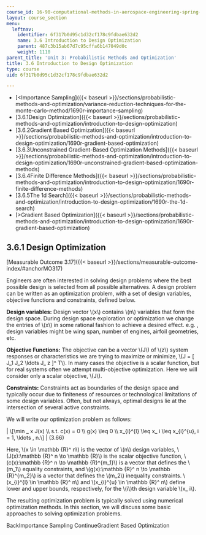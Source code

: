 ```yaml
---
course_id: 16-90-computational-methods-in-aerospace-engineering-spring-2014
layout: course_section
menu:
  leftnav:
    identifier: 6f317b0d95c1d32cf178c9fdbae632d2
    name: 3.6 Introduction to Design Optimization
    parent: 487c3b15ab67d7c95cffa6b147049d0c
    weight: 1110
parent_title: 'Unit 3: Probabilistic Methods and Optimization'
title: 3.6 Introduction to Design Optimization
type: course
uid: 6f317b0d95c1d32cf178c9fdbae632d2

---
```


*   [<Importance Sampling]({{< baseurl >}}/sections/probabilistic-methods-and-optimization/variance-reduction-techniques-for-the-monte-carlo-method/1690r-importance-sampling)
*   [3.6.1Design Optimization]({{< baseurl >}}/sections/probabilistic-methods-and-optimization/introduction-to-design-optimization)
*   [3.6.2Gradient Based Optimization]({{< baseurl >}}/sections/probabilistic-methods-and-optimization/introduction-to-design-optimization/1690r-gradient-based-optimization)
*   [3.6.3Unconstrained Gradient-Based Optimization Methods]({{< baseurl >}}/sections/probabilistic-methods-and-optimization/introduction-to-design-optimization/1690r-unconstrained-gradient-based-optimization-methods)
*   [3.6.4Finite Difference Methods]({{< baseurl >}}/sections/probabilistic-methods-and-optimization/introduction-to-design-optimization/1690r-finite-difference-methods)
*   [3.6.5The 1d Search]({{< baseurl >}}/sections/probabilistic-methods-and-optimization/introduction-to-design-optimization/1690r-the-1d-search)
*   [\>Gradient Based Optimization]({{< baseurl >}}/sections/probabilistic-methods-and-optimization/introduction-to-design-optimization/1690r-gradient-based-optimization)

3.6.1 Design Optimization
-------------------------

[Measurable Outcome 3.17]({{< baseurl >}}/sections/measurable-outcome-index/#anchorMO317)

Engineers are often interested in solving design problems where the best possible design is selected from all possible alternatives. A design problem can be written as an optimization problem, with a set of design variables, objective functions and constraints, defined below.

**Design variables:** Design vector \\(x\\) contains \\(n\\) variables that form the design space. During design space exploration or optimization we change the entries of \\(x\\) in some rational fashion to achieve a desired effect. e.g. , design variables might be wing span, number of engines, airfoil geometries, etc.

**Objective Functions:** The objective can be a vector \\(J\\) of \\(z\\) system responses or characteristics we are trying to maximize or minimize, \\(J = \[ J\_1 J\_2 \\ldots J\_ z \]^ T\\). In many cases the objective is a scalar function, but for real systems often we attempt multi-objective optimization. Here we will consider only a scalar objective, \\(J\\).

**Constraints:** Constraints act as boundaries of the design space and typically occur due to finiteness of resources or technological limitations of some design variables. Often, but not always, optimal designs lie at the intersection of several active constraints.

We will write our optimization problem as follows:

| \\\[\\min \_ x J(x) \\\\ s.t. c(x) = 0 \\\\ g(x) \\leq 0 \\\\ x\_{i}^{l} \\leq x\_ i \\leq x\_{i}^{u}, i = 1, \\ldots , n.\\\] | (3.66) 

Here, \\(x \\in \\mathbb {R}^ n\\) is the vector of \\(n\\) design variables, \\(J(x):\\mathbb {R}^ n \\to \\mathbb {R}\\) is the scalar objective function, \\(c(x):\\mathbb {R}^ n \\to \\mathbb {R}^{m\_1}\\) is a vector that defines the \\(m\_1\\) equality constraints, and \\(g(x):\\mathbb {R}^ n \\to \\mathbb {R}^{m\_2}\\) is a vector that defines the \\(m\_2\\) inequality constraints. \\(x\_{i}^{l} \\in \\mathbb {R}^ n\\) and \\(x\_{i}^{u} \\in \\mathbb {R}^ n\\) define lower and upper bounds, respectively, for the \\(i\\)th design variable \\(x\_ i\\).

The resulting optimization problem is typically solved using numerical optimization methods. In this section, we will discuss some basic approaches to solving optimization problems.

BackImportance Sampling ContinueGradient Based Optimization